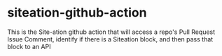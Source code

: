 # siteation-github-action
This is the Site-ation github action that will access a repo's Pull Request Issue Comment, identify if there is a Siteation block, and then pass that block to an API
